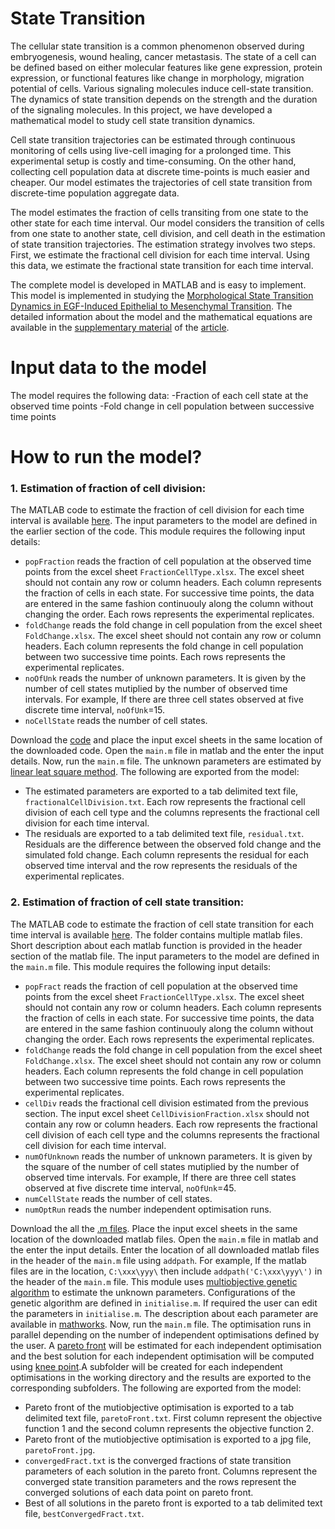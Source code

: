 # State Transition
The cellular state transition is a common phenomenon observed during embryogenesis, wound healing, cancer metastasis. The state of a cell can be defined based on either molecular features like gene expression, protein expression, or functional features like change in morphology, migration potential of cells. Various signaling molecules induce cell-state transition. The dynamics of state transition depends on the strength and the duration of the signaling molecules. In this project, we have developed a mathematical model to study cell state transition dynamics.

Cell state transition trajectories can be estimated through continuous monitoring of cells using live-cell imaging for a prolonged time. This experimental setup is costly and time-consuming. On the other hand, collecting cell population data at discrete time-points is much easier and cheaper. Our model estimates the trajectories of cell state transition from discrete-time population aggregate data.

The model estimates the fraction of cells transiting from one state to the other state for each time interval. Our model considers the transition of cells from one state to another state, cell division, and cell death in the estimation of state transition trajectories. The estimation strategy involves two steps. First, we estimate the fractional cell division for each time interval. Using this data, we estimate the fractional state transition for each time interval.

The complete model is developed in MATLAB and is easy to implement. This model is implemented in studying the [Morphological State Transition Dynamics in EGF-Induced Epithelial to Mesenchymal Transition](https://www.mdpi.com/2077-0383/8/7/911/htm). The detailed information about the model and the mathematical equations are available in the [supplementary material](https://www.mdpi.com/2077-0383/8/7/911#supplementary) of the [article](https://www.mdpi.com/2077-0383/8/7/911).

# Input data to the model
The model requires the following data:
	-Fraction of each cell state at the observed time points
	-Fold change in cell population between successive time points

# How to run the model?
### 1. Estimation of fraction of cell division:
The MATLAB code to estimate the fraction of cell division for each time interval is available [here](FractionalCellDivisionEstimationCode/main.m). The input parameters to the model are defined in the earlier section of the code. This module requires the following input details:

   * `popFraction` reads the fraction of cell population at the observed time points from the excel sheet `FractionCellType.xlsx`. The excel sheet should not contain any row or column headers. Each column represents the fraction of cells in each state. For successive time points, the data are entered in the same fashion continuouly along the column without changing the order. Each rows represents the experimental replicates.
   * `foldChange` reads the fold change in cell population from the excel sheet `FoldChange.xlsx`. The excel sheet should not contain any row or column headers. Each column represents the fold change in cell population between two successive time points. Each rows represents the experimental replicates.
   * `noOfUnk` reads the number of unknown parameters. It is given by the number of cell states mutiplied by the number of observed time intervals. For example, If there are three cell states observed at five discrete time interval, `noOfUnk`=15.
   * `noCellState` reads the number of cell states.

Download the [code](FractionalCellDivisionEstimationCode/main.m) and place the input excel sheets in the same location of the downloaded code. Open the `main.m` file in matlab and the enter the input details. Now, run the `main.m` file. The unknown parameters are estimated by [linear leat square method](https://in.mathworks.com/help/optim/ug/lsqlin.html). The following are exported from the model:

   * The estimated parameters are exported to a tab delimited text file, `fractionalCellDivision.txt`. Each row represents the fractional cell division of each cell type and the columns represents the fractional cell division for each time interval.
   * The residuals are exported to a tab delimited text file, `residual.txt`. Residuals are the difference between the observed fold change and the simulated fold change. Each column represents the residual for each observed time interval and the row represents the residuals of the experimental replicates.

### 2. Estimation of fraction of cell state transition:
The MATLAB code to estimate the fraction of cell state transition for each time interval is available [here](FractionalStateTransitionEstimationCode/). The folder contains multiple matlab files. Short description about each matlab function is provided in the header section of the matlab file. The input parameters to the model are defined in the `main.m` file. This module requires the following input details:

   * `popFract` reads the fraction of cell population at the observed time points from the excel sheet `FractionCellType.xlsx`. The excel sheet should not contain any row or column headers. Each column represents the fraction of cells in each state. For successive time points, the data are entered in the same fashion continuouly along the column without changing the order. Each rows represents the experimental replicates.
   * `foldChange` reads the fold change in cell population from the excel sheet `FoldChange.xlsx`. The excel sheet should not contain any row or column headers. Each column represents the fold change in cell population between two successive time points. Each rows represents the experimental replicates.
   * `cellDiv` reads the fractional cell division estimated from the previous section. The input excel sheet `CellDivisionFraction.xlsx` should not contain any row or column headers. Each row represents the fractional cell division of each cell type and the columns represents the fractional cell division for each time interval.
   * `numOfUnknown` reads the number of unknown parameters. It is given by the square of the number of cell states mutiplied by the number of observed time intervals. For example, If there are three cell states observed at five discrete time interval, `noOfUnk`=45.
   * `numCellState` reads the number of cell states.
   * `numOptRun` reads the number independent optimisation runs.

Download the all the [.m files](FractionalStateTransitionEstimationCode/). Place the input excel sheets in the same location of the downloaded matlab files. Open the `main.m` file in matlab and the enter the input details. Enter the location of all downloaded matlab files in the header of the `main.m` file using `addpath`. For example, If the matlab files are in the location, `C:\xxx\yyy\` then include `addpath('C:\xxx\yyy\')` in the header of the `main.m` file. This module uses [multiobjective genetic algorithm](https://in.mathworks.com/help/gads/gamultiobj.html) to estimate the unknown parameters. Configurations of the genetic algorithm are defined in `initialise.m`. If required the user can edit the parameters in `initialise.m`. The description about each parameter are available in [mathworks](https://in.mathworks.com/help/gads/gamultiobj.html). Now, run the `main.m` file. The optimisation runs in parallel depending on the number of independent optimisations defined by the user. A [pareto front](https://in.mathworks.com/help/gads/examples/performing-a-multiobjective-optimization-using-the-genetic-algorithm.html) will be estimated for each independent optimisation and the best solution for each independent optimisation will be computed using [knee point](https://in.mathworks.com/matlabcentral/fileexchange/35094-knee-point).A subfolder will be created for each independent optimisations in the working directory and the results are exported to the corresponding subfolders. The following are exported from the model:

   * Pareto front of the mutiobjective optimisation is exported to a tab delimited text file, `paretoFront.txt`. First column represent the objective function 1 and the second column represents the objective function 2.
   * Pareto front of the mutiobjective optimisation is exported to a jpg file, `paretoFront.jpg`.
   * `convergedFract.txt` is the converged fractions of state transition parameters of each solution in the pareto front. Columns represent the converged state transition parameters and the rows represent the converged solutions of each data point on pareto front.
   * Best of all solutions in the pareto front is exported to a tab delimited text file, `bestConvergedFract.txt`. 
